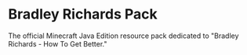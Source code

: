 # Bradley Richards Pack
The official Minecraft Java Edition resource pack dedicated to "Bradley Richards - How To Get Better."
